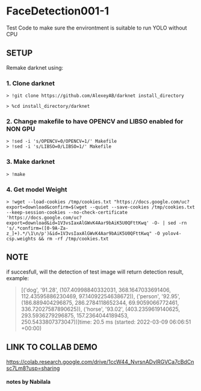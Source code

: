# FaceDetection001-1
Test Code to make sure the environtment is suitable to run YOLO without CPU

## SETUP
<!--   Change current_path on the code to <working directory> 

  ![image](https://user-images.githubusercontent.com/64402575/157387253-16204722-f290-47df-a919-69322dbfdfb0.png)

OR -->
  
Remake darknet using:
  
  ### 1. Clone darknet
    > !git clone https://github.com/AlexeyAB/darknet install_directory

    > %cd install_directory/darknet
  ### 2. Change makefile to have OPENCV and LIBSO enabled for NON GPU
    > !sed -i 's/OPENCV=0/OPENCV=1/' Makefile
    > !sed -i 's/LIBSO=0/LIBSO=1/' Makefile

  ### 3. Make darknet
    > !make

  ### 4. Get model Weight
    > !wget --load-cookies /tmp/cookies.txt "https://docs.google.com/uc?export=download&confirm=$(wget --quiet --save-cookies /tmp/cookies.txt --keep-session-cookies --no-check-certificate 'https://docs.google.com/uc?export=download&id=1V3vsIaxAlGWvK4Aar9bAiK5U0QFttKwq' -O- | sed -rn 's/.*confirm=([0-9A-Za-z_]+).*/\1\n/p')&id=1V3vsIaxAlGWvK4Aar9bAiK5U0QFttKwq" -O yolov4-csp.weights && rm -rf /tmp/cookies.txt
  
## NOTE
if succesfull, will the detection of test image will return detection result, example:

> [('dog',
  '91.28',
  (107.40998840332031,
   368.1647033691406,
   112.43595886230469,
   97.14092254638672)),
 ('person',
  '92.95',
  (186.889404296875, 286.2784118652344, 69.9059066772461, 336.72027587890625)),
 ('horse',
  '93.02',
  (403.2359619140625,
   293.5936279296875,
   157.2364044189453,
   250.5433807373047))]time: 20.5 ms (started: 2022-03-09 06:06:51 +00:00)
   
## LINK TO COLLAB DEMO
https://colab.research.google.com/drive/1ccW44_NvrsnADvlRGVCa7cBdCnsc7Lm8?usp=sharing

#### notes by Nabilala
